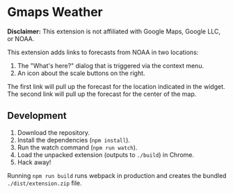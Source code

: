 # Gmaps Weather

**Disclaimer:** This extension is not affiliated with Google Maps, Google LLC, or NOAA.

This extension adds links to forecasts from NOAA in two locations:
  1. The "What's here?" dialog that is triggered via the context menu.
  2. An icon about the scale buttons on the right.

The first link will pull up the forecast for the location indicated in the widget. The second
link will pull up the forecast for the center of the map.

## Development

  1. Download the repository.
  2. Install the dependencies (`npm install`).
  3. Run the watch command (`npm run watch`).
  4. Load the unpacked extension (outputs to `./build`) in Chrome.
  5. Hack away!

Running `npm run build` runs webpack in production and creates the bundled `./dist/extension.zip` file.
